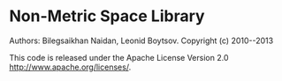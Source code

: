 Non-Metric Space Library
=================

Authors: Bilegsaikhan Naidan, Leonid Boytsov.
Copyright (c) 2010--2013

This code is released under the
Apache License Version 2.0 http://www.apache.org/licenses/.

